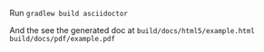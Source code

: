 Run
`gradlew build asciidoctor`

And the see the generated doc at
`build/docs/html5/example.html`
`build/docs/pdf/example.pdf`
